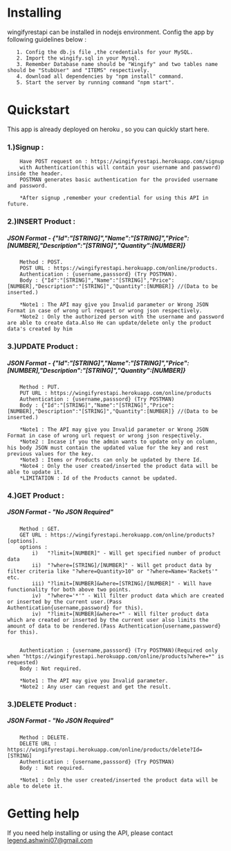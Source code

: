 
# Installing

wingifyrestapi can be installed in nodejs environment. Config the app by following guidelines below : 

       1. Config the db.js file ,the credentials for your MySQL.
       2. Import the wingify.sql in your Mysql.
       3. Remember Database name should be "Wingify" and two tables name should be "StubUser" and "ITEMS" respectively.
       4. download all dependencies by "npm install" command.
       5. Start the server by running command "npm start".

# Quickstart
This app is already deployed on heroku , so you can quickly start here.
### 1.)Signup : 
        Have POST request on : https://wingifyrestapi.herokuapp.com/signup
        with Authentication(this will contain your username and password) inside the header.
        POSTMAN generates basic authentication for the provided username and password.
        
        *After signup ,remember your credential for using this API in future.
        
### 2.)INSERT Product :
##### JSON Format - {"Id":"[STRING]","Name":"[STRING]","Price":[NUMBER],"Description":"[STRING]","Quantity":[NUMBER]}
        Method : POST.
        POST URL : https://wingifyrestapi.herokuapp.com/online/products.
        Authentication : {username,passsord} (Try POSTMAN).
        Body : {"Id":"[STRING]","Name":"[STRING]","Price":[NUMBER],"Description":"[STRING]","Quantity":[NUMBER]} //(Data to be inserted.)
       
        *Note1 : The API may give you Invalid parameter or Wrong JSON Format in case of wrong url request or wrong json respectively.
        *Note2 : Only the authorized person with the username and password are able to create data.Also He can update/delete only the product data's created by him 
 
 ### 3.)UPDATE Product :
##### JSON Format - {"Id":"[STRING]","Name":"[STRING]","Price":[NUMBER],"Description":"[STRING]","Quantity":[NUMBER]}
        Method : PUT.
        PUT URL : https://wingifyrestapi.herokuapp.com/online/products
        Authentication : {username,passsord} (Try POSTMAN)
        Body : {"Id":"[STRING]","Name":"[STRING]","Price":[NUMBER],"Description":"[STRING]","Quantity":[NUMBER]} //(Data to be inserted.)
       
        *Note1 : The API may give you Invalid parameter or Wrong JSON Format in case of wrong url request or wrong json respectively.
        *Note2 : Incase if you the admin wants to update only on column, his body JSON must contain the updated value for the key and rest previous values for the key. 
        *Note3 : Items or Products can only be updated by there Id.   
        *Note4 : Only the user created/inserted the product data will be able to update it.
        *LIMITATION : Id of the Products cannot be updated.
 
 ### 4.)GET Product :
##### JSON Format - "No JSON Required"
        Method : GET.
        GET URL : https://wingifyrestapi.herokuapp.com/online/products?[options].
        options : 
            i)   "?limit=[NUMBER]" - Will get specified number of product data
            ii)  "?where=[STRING]/[NUMBER]" - Will get product data by filter criteria like "?where=Quantity>10" or "?where=Name='Rackets'" etc.
            iii) "?limit=[NUMBER]&where=[STRING]/[NUMBER]" - Will have functionality for both above two points.
            iv)  "?where='*'" - Will filter product data which are created or inserted by the current user.(Pass Authentication{username,password} for this).
            iv)  "?limit=[NUMBER]&where=*" - Will filter product data which are created or inserted by the current user also limits the amount of data to be rendered.(Pass Authentication{username,password} for this).
            
        
        Authentication : {username,passsord} (Try POSTMAN)(Required only when "https://wingifyrestapi.herokuapp.com/online/products?where=*" is requested)
        Body : Not required.
       
        *Note1 : The API may give you Invalid parameter.
        *Note2 : Any user can request and get the result.

 ### 3.)DELETE Product :
##### JSON Format - "No JSON Required"
        Method : DELETE.
        DELETE URL : https://wingifyrestapi.herokuapp.com/online/products/delete?Id=[STRING]
        Authentication : {username,passsord} (Try POSTMAN)
        Body :  Not required.
       
        *Note1 : Only the user created/inserted the product data will be able to delete it.  
 

# Getting help
If you need help installing or using the API, please contact legend.ashwini07@gmail.com
